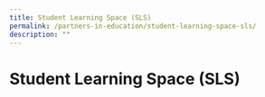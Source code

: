 ```yaml
---
title: Student Learning Space (SLS)
permalink: /partners-in-education/student-learning-space-sls/
description: ""
---
```

# Student Learning Space (SLS)